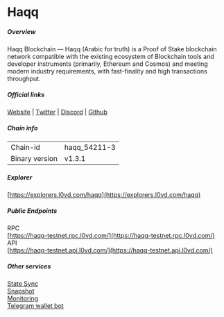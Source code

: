 # Haqq


##### Overview
Haqq Blockchain — Haqq (Arabic for truth) is a Proof of Stake blockchain network compatible with the existing ecosystem of Blockchain tools and developer instruments (primarily, Ethereum and Cosmos) and meeting modern industry requirements, with fast-finality and high transactions throughput.

##### Official links
[Website](https://islamiccoin.net/) | [Twitter](https://twitter.com/islamiccoin_net) | [Discord](https://discord.gg/islamic-coin) | [Github](https://github.com/haqq-network)

##### Chain info

|  |  |
| ------ | ------ |
| Chain-id | haqq_54211-3 |
| Binary version | v1.3.1 |

##### Explorer
[https://explorers.l0vd.com/haqq](https://explorers.l0vd.com/haqq)

##### Public Endpoints
RPC <br />
[https://haqq-testnet.rpc.l0vd.com/](https://haqq-testnet.rpc.l0vd.com/) <br />
API <br />
[https://haqq-testnet.api.l0vd.com/](https://haqq-testnet.api.l0vd.com/) <br />


##### Other services
[State Sync]() <br />
[Snapshot]() <br />
[Monitoring]() <br />
[Telegram wallet bot]() <br />
